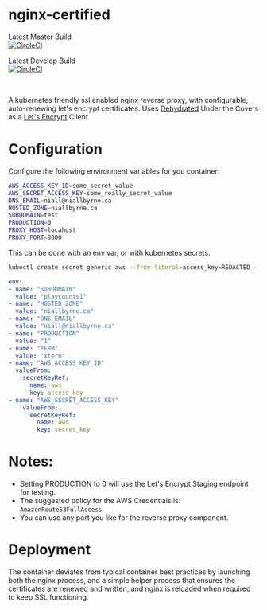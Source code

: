 # nginx-certified

Latest Master Build<br>
[![CircleCI](https://circleci.com/gh/niall-byrne/nginx-certified/tree/master.svg?style=svg)](https://circleci.com/gh/niall-byrne/goog-playcounts/tree/master)

Latest Develop Build<br>
[![CircleCI](https://circleci.com/gh/niall-byrne/nginx-certified/tree/develop.svg?style=svg)](https://circleci.com/gh/niall-byrne/nginx-certified/tree/develop)

<br>

A kubernetes friendly ssl enabled nginx reverse proxy, with configurable, auto-renewing let's encrypt certificates. 
Uses [Dehydrated](https://github.com/lukas2511/dehydrated) Under the Covers as a [Let's Encrypt](https://letsencrypt.org/) Client

# Configuration

Configure the following environment variables for you container:

```bash
AWS_ACCESS_KEY_ID=some_secret_value
AWS_SECRET_ACCESS_KEY=some_really_secret_value
DNS_EMAIL=niall@niallbyrne.ca
HOSTED_ZONE=niallbyrne.ca
SUBDOMAIN=test
PRODUCTION=0
PROXY_HOST=locahost
PROXY_PORT=8000
```

This can be done with an env var, or with kubernetes secrets.

```bash
kubectl create secret generic aws --from-literal=access_key=REDACTED --from-literal=secret_key=REDACTED
```

```yaml
env:
- name: "SUBDOMAIN"
  value: "playcounts1"
- name: "HOSTED_ZONE"
  value: "niallbyrne.ca"
- name: "DNS_EMAIL"
  value: "niall@niallbyrne.ca"
- name: "PRODUCTION"
  value: "1"
- name: "TERM"
  value: "xterm"
- name: "AWS_ACCESS_KEY_ID"
  valueFrom:
    secretKeyRef:
      name: aws
      key: access_key
- name: "AWS_SECRET_ACCESS_KEY"
    valueFrom:
      secretKeyRef:
        name: aws
        key: secret_key
```




# Notes:

- Setting PRODUCTION to 0 will use the Let's Encrypt Staging endpoint for testing.
- The suggested policy for the AWS Credentials is: ```AmazonRoute53FullAccess```
- You can use any port you like for the reverse proxy component. 


# Deployment

The container deviates from typical container best practices by launching both the nginx process, and a simple helper process that ensures the certificates are renewed and written, and nginx is reloaded when required to keep SSL functioning.



